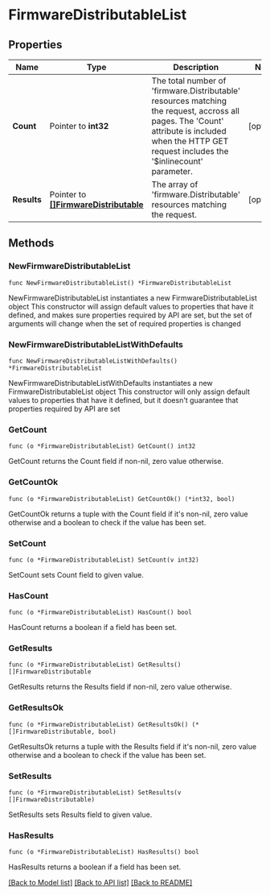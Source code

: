 # FirmwareDistributableList

## Properties

Name | Type | Description | Notes
------------ | ------------- | ------------- | -------------
**Count** | Pointer to **int32** | The total number of &#39;firmware.Distributable&#39; resources matching the request, accross all pages. The &#39;Count&#39; attribute is included when the HTTP GET request includes the &#39;$inlinecount&#39; parameter. | [optional] 
**Results** | Pointer to [**[]FirmwareDistributable**](firmware.Distributable.md) | The array of &#39;firmware.Distributable&#39; resources matching the request. | [optional] 

## Methods

### NewFirmwareDistributableList

`func NewFirmwareDistributableList() *FirmwareDistributableList`

NewFirmwareDistributableList instantiates a new FirmwareDistributableList object
This constructor will assign default values to properties that have it defined,
and makes sure properties required by API are set, but the set of arguments
will change when the set of required properties is changed

### NewFirmwareDistributableListWithDefaults

`func NewFirmwareDistributableListWithDefaults() *FirmwareDistributableList`

NewFirmwareDistributableListWithDefaults instantiates a new FirmwareDistributableList object
This constructor will only assign default values to properties that have it defined,
but it doesn't guarantee that properties required by API are set

### GetCount

`func (o *FirmwareDistributableList) GetCount() int32`

GetCount returns the Count field if non-nil, zero value otherwise.

### GetCountOk

`func (o *FirmwareDistributableList) GetCountOk() (*int32, bool)`

GetCountOk returns a tuple with the Count field if it's non-nil, zero value otherwise
and a boolean to check if the value has been set.

### SetCount

`func (o *FirmwareDistributableList) SetCount(v int32)`

SetCount sets Count field to given value.

### HasCount

`func (o *FirmwareDistributableList) HasCount() bool`

HasCount returns a boolean if a field has been set.

### GetResults

`func (o *FirmwareDistributableList) GetResults() []FirmwareDistributable`

GetResults returns the Results field if non-nil, zero value otherwise.

### GetResultsOk

`func (o *FirmwareDistributableList) GetResultsOk() (*[]FirmwareDistributable, bool)`

GetResultsOk returns a tuple with the Results field if it's non-nil, zero value otherwise
and a boolean to check if the value has been set.

### SetResults

`func (o *FirmwareDistributableList) SetResults(v []FirmwareDistributable)`

SetResults sets Results field to given value.

### HasResults

`func (o *FirmwareDistributableList) HasResults() bool`

HasResults returns a boolean if a field has been set.


[[Back to Model list]](../README.md#documentation-for-models) [[Back to API list]](../README.md#documentation-for-api-endpoints) [[Back to README]](../README.md)



